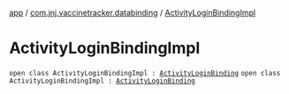 [app](../../index.md) / [com.jnj.vaccinetracker.databinding](../index.md) / [ActivityLoginBindingImpl](./index.md)

# ActivityLoginBindingImpl

`open class ActivityLoginBindingImpl : `[`ActivityLoginBinding`](../-activity-login-binding/index.md)
`open class ActivityLoginBindingImpl : `[`ActivityLoginBinding`](../-activity-login-binding/index.md)